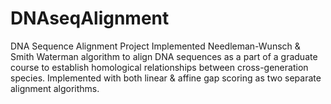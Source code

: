 # DNAseqAlignment
DNA Sequence Alignment Project
Implemented Needleman-Wunsch & Smith Waterman algorithm to align DNA sequences as a part of a graduate course to establish homological relationships between cross-generation species. Implemented with both linear & affine gap scoring as two separate alignment algorithms.
